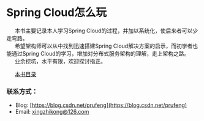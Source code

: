 # Spring Cloud怎么玩

&ensp; &ensp; 本书主要记录本人学习Spring Cloud的过程，并加以系统化，使后来者可以少走弯路。    
&ensp; &ensp; 希望架构师可以从中找到迅速搭建Spring Cloud解决方案的启示，而初学者也能通过Spring Cloud的学习，增加对分布式服务架构的理解，走上架构之路。   
&ensp; &ensp; 业余挖坑，水平有限，欢迎探讨指正。   
   
&ensp; &ensp; [本书目录](SUMMARY.md)   

### 联系方式：
* Blog: [https://blog.csdn.net/prufeng](https://blog.csdn.net/prufeng) 
* Email: [xingzhikong@126.com](xingzhikong@126.com)